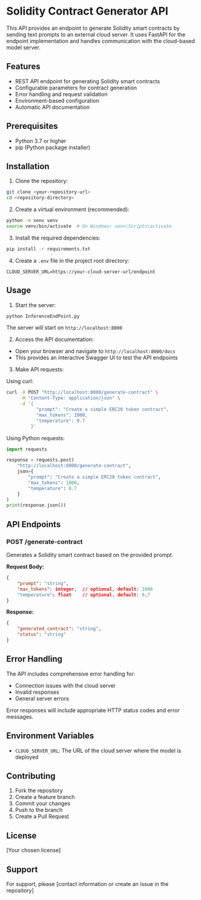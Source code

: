 # Solidity Contract Generator API

This API provides an endpoint to generate Solidity smart contracts by sending text prompts to an external cloud server. It uses FastAPI for the endpoint implementation and handles communication with the cloud-based model server.

## Features

- REST API endpoint for generating Solidity smart contracts
- Configurable parameters for contract generation
- Error handling and request validation
- Environment-based configuration
- Automatic API documentation

## Prerequisites

- Python 3.7 or higher
- pip (Python package installer)

## Installation

1. Clone the repository:
```bash
git clone <your-repository-url>
cd <repository-directory>
```

2. Create a virtual environment (recommended):
```bash
python -m venv venv
source venv/bin/activate  # On Windows: venv\Scripts\activate
```

3. Install the required dependencies:
```bash
pip install -r requirements.txt
```

4. Create a `.env` file in the project root directory:
```env
CLOUD_SERVER_URL=https://your-cloud-server-url/endpoint
```

## Usage

1. Start the server:
```bash
python InferenceEndPoint.py
```

The server will start on `http://localhost:8000`

2. Access the API documentation:
- Open your browser and navigate to `http://localhost:8000/docs`
- This provides an interactive Swagger UI to test the API endpoints

3. Make API requests:

Using curl:
```bash
curl -X POST "http://localhost:8000/generate-contract" \
     -H "Content-Type: application/json" \
     -d '{
           "prompt": "Create a simple ERC20 token contract",
           "max_tokens": 1000,
           "temperature": 0.7
         }'
```

Using Python requests:
```python
import requests

response = requests.post(
    "http://localhost:8000/generate-contract",
    json={
        "prompt": "Create a simple ERC20 token contract",
        "max_tokens": 1000,
        "temperature": 0.7
    }
)
print(response.json())
```

## API Endpoints

### POST /generate-contract

Generates a Solidity smart contract based on the provided prompt.

**Request Body:**
```json
{
    "prompt": "string",
    "max_tokens": integer,  // optional, default: 1000
    "temperature": float    // optional, default: 0.7
}
```

**Response:**
```json
{
    "generated_contract": "string",
    "status": "string"
}
```

## Error Handling

The API includes comprehensive error handling for:
- Connection issues with the cloud server
- Invalid responses
- General server errors

Error responses will include appropriate HTTP status codes and error messages.

## Environment Variables

- `CLOUD_SERVER_URL`: The URL of the cloud server where the model is deployed

## Contributing

1. Fork the repository
2. Create a feature branch
3. Commit your changes
4. Push to the branch
5. Create a Pull Request

## License

[Your chosen license]

## Support

For support, please [contact information or create an issue in the repository]

